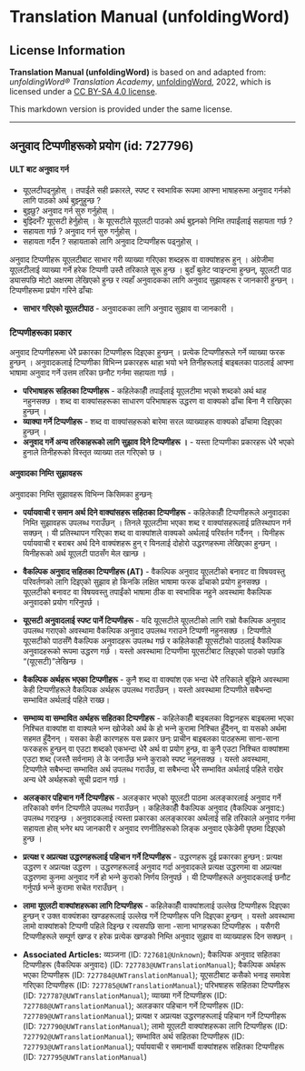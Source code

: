 # Translation Manual (unfoldingWord)

## License Information

**Translation Manual (unfoldingWord)** is based on and adapted from: _unfoldingWord® Translation Academy_, [unfoldingWord](https://unfoldingword.org/utw), 2022, which is licensed under a [CC BY-SA 4.0 license](https://creativecommons.org/licenses/by-sa/4.0/legalcode.en).

This markdown version is provided under the same license.



--------------------------------

## अनुवाद टिप्पणीहरूको प्रयोग (id: 727796)

#### ULT बाट अनुवाद गर्न

* यूएलटीपढ्नुहोस् । तपाईंले सही प्रकारले, स्पष्ट र स्वभाविक रूपमा आफ्ना भाषाहरूमा अनुवाद गर्नको लागि पाठको अर्थ बुझ्‍नुहुन्छ ?
* बुझ्छु? अनुवाद गर्न सुरु गर्नुहोस् ।
* बुझ्दिनँ? यूएसटी हेर्नुहोस् । के यूएसटीले यूएलटी पाठको अर्थ बुझ्‍नको निम्ति तपाईंलाई सहायता गर्छ ?
* सहायता गर्छ ? अनुवाद गर्न सुरु गर्नुहोस् ।
* सहायता गर्दैन ? सहायताको लागि अनुवाद टिप्पणीहरू पढ्नुहोस् ।

अनुवाद टिप्पणीहरू यूएलटीबाट साभार गरी व्याख्या गरिएका शब्दहरू वा वाक्यांशहरू हुन् । अंग्रेजीमा यूएलटीलाई व्याख्या गर्ने हरेक टिप्पणी उस्तै तरिकाले सूरू हुन्छ । बुदाँ बुलेट प्वाइन्टमा हुन्छन्, यूएलटी पाठ ड्यासपछि मोटो अक्षरमा लेखिएको हुन्छ र त्यहाँ अनुवादकका लागि अनुवाद सुझावहरू र जानकारी हुन्छन् । टिप्पणीहरूमा प्रयोग गरिने ढाँचाः

* **साभार गरिएको यूएलटीपाठ** \- अनुवादकका लागि अनुवाद सुझाव वा जानकारी ।

### टिप्पणीहरूका प्रकार

अनुवाद टिप्पणीहरूमा धेरै प्रकारका टिप्पणीहरू दिइएका हुन्छन् । प्रत्येक टिप्पणीहरूले गर्ने व्याख्या फरक हुन्छन् । अनुवादकलाई टिप्पणीका विभिन्‍न प्रकारहरू थाहा भयो भने तिनीहरूलाई बाइबलका पाठलाई आफ्ना भाषामा अनुवाद गर्ने उत्तम तरिका छनौट गर्नमा सहायता गर्छ ।

* **परिभाषाहरू सहितका टिप्पणीहरू** \- कहिलेकाहीँ तपाईंलाई यूएलटीमा भएको शब्दको अर्थ थाह नहुनसक्छ । शब्द वा वाक्यांसहरूका साधारण परिभाषाहरू उद्धरण वा वाक्यको ढाँचा बिना नै राखिएका हुन्छन् ।
* **व्याक्या गर्ने टिप्पणीहरू** \- शब्द वा वाक्यांसहरूको बारेमा सरल व्याख्याहरू वाक्यको ढाँचामा दिइएका हुन्छन् ।
* **अनुवाद गर्ने अन्य तरिकाहरूको लागि सुझाव दिने टिप्पणीहरू ।** \- यस्ता टिप्पणीका प्रकारहरू धेरै भएको हुनाले तिनीहरूको विस्तृत व्याख्या तल गरिएको छ ।

#### अनुवादका निम्ति सुझावहरू

अनुवादका निम्ति सुझावहरू विभिन्‍न किसिमका हुन्छन्ः

* **पर्यायवाची र समान अर्थ दिने वाक्यांसहरू सहितका टिप्पणीहरू** \- कहिलेकाहीँ टिप्पणीहरूले अनुवादका निम्ति सुझावहरू उपलब्ध गराउँछन् । तिनले यूएलटीमा भएका शब्द र वाक्यांसहरूलाई प्रतिस्थापन गर्न सक्छन् । यी प्रतिस्थापन गरिएका शब्द वा वाक्यांशले वाक्यको अर्थलाई परिवर्तन गर्दैनन् । यिनीहरू पर्यायवाची र बराबर अर्थ दिने वाक्यंशहरू हुन् र यिनलाई दोहोरो उद्धरणहरूमा लेखिएका हुन्छन् । यिनीहरूको अर्थ यूएलटी पाठसँग मेल खान्छ ।
* **वैकल्पिक अनुवाद सहितका टिप्पणीहरू (AT)** \- वैकल्पिक अनुवाद यूएलटीको बनावट वा विषयवस्तु परिवर्तणको लागि दिइएको सुझाव हो किनकि लक्षित भाषामा फरक ढाँचाको प्रयोग हुनसक्छ । यूएलटीको बनावट वा विषयवस्तु तपाईंको भाषामा ठीक वा स्वभाविक नहुने अवस्थामा वैकल्पिक अनुवादको प्रयोग गरिनुपर्छ ।
* **यूएसटी अनुवादलाई स्पष्ट पार्ने टिप्पणीहरू** \- यदि यूएसटीले यूएलटीको लागि राम्रो वैकल्पिक अनुवाद उपलब्ध गराएको अवस्थामा वैकल्पिक अनुवाद उपलब्ध गराउने टिप्पणी नहुनसक्छ । टिप्पणीले यूएसटीको पाठसँगै वैकल्पिक अनुवादहरू उपलब्ध गर्छ र कहिलेकाहीँ यूएसटीको पाठलाई वैकल्पिक अनुवादहरूको रूपमा उद्धरण गर्छ । यस्तो अवस्थामा टिप्पणीमा यूएसटीबाट लिइएको पाठको पछाडि “(यूएसटी)”लेखिन्छ ।
* **वैकल्पिक अर्थहरू भएका टिप्पणीहरू** \- कुनै शब्द वा वाक्यांश एक भन्दा धेरै तरिकाले बुझिने अवस्थामा केही टिप्पणीहरूले वैकल्पिक अर्थहरू उपलब्ध गराउँछन् । यस्तो अवस्थामा टिप्पणीले सबैभन्दा सम्भावित अर्थलाई पहिले राख्छ।
* **सम्भाव्य वा सम्भावित अर्थहरू सहितका टिप्पणीहरू** \- कहिलेकाहीँ बाइबलका विद्वानहरू बाइबलमा भएका निश्चित वाक्यांश वा वाक्यले भन्‍न खोजेको अर्थ के हो भन्‍ने कुरामा निश्चित हुँदैनन्, वा यसको अर्थमा सहमत हुँदैनन् । यसका केही कारणहरू यस प्रकार छन्ः प्राचीन बाइबलका पाठहरूमा साना\-साना फरकहरू हुन्छन् वा एउटा शब्दको एकभन्दा धेरै अर्थ वा प्रयोग हुन्छ, वा कुनै एउटा निश्चित वाक्यांशमा एउटा शब्द (जस्तै सर्वनाम) ले के जनाउँछ भन्‍ने कुराको स्पष्ट नहुनसक्छ । यस्तो अवस्थामा, टिप्पणीले सबैभन्दा सम्भावित अर्थ उपलब्ध गराउँछ, वा सबैभन्दा धेरै सम्भावित अर्थलाई पहिले राखेर अन्य धेरै अर्थहरूको सूची प्रदान गर्छ ।
* **अलङ्‍कार पहिचान गर्ने टिप्पणीहरू** \- अलङ्‍कार भएको यूएलटी पाठमा अलङ्‍कारलाई अनुवाद गर्ने तरिकाको वर्णन टिप्पणीले उपलब्ध गराउँछन् । कहिलेकाहीँ वैकल्पिक अनुवाद (वैकल्पिक अनुवाद:) उपलब्ध गराइन्छ । अनुवादकलाई त्यस्ता प्रकारका अलङ्‍कारका अर्थलाई सहि तरिकाले अनुवाद गर्नमा सहायता होस् भनेर थप जानकारी र अनुवाद रणनीतिहरूको लिङ्‍क अनुवाद एकेडेमी पृष्ठमा दिइएको हुन्छ ।
* **प्रत्यक्ष र अप्रत्यक्ष उद्धरणहरूलाई पहिचान गर्ने टिप्पणीहरू** \- उद्धरणहरू दुई प्रकारका हुन्छन् : प्रत्यक्ष उद्धरण र अप्रत्यक्ष उद्धरण । उद्धरणहरूलाई अनुवाद गर्दा अनुवादकले प्रत्यक्ष उद्धरणमा वा अप्रत्यक्ष उद्धरणमा कुनमा अनुवाद गर्ने हो भन्‍ने कुराको निर्णय लिनुपर्छ । यी टिप्पणीहरूले अनुवादकलाई छनौट गर्नुपर्छ भन्‍ने कुरामा सचेत गराउँछन् ।
* **लामा यूएलटी वाक्यांशहरूका लागि टिप्पणीहरू** \- कहिलेकाहीँ वाक्यांशलाई उल्लेख टिप्पणीहरू दिइएका हुन्छन् र उक्त वाक्यंशका खण्डहरूलाई उल्लेख गर्ने टिप्पणीहरू पनि दिइएका हुन्छन् । यस्तो अवस्थामा लामो वाक्यांशको टिप्पणी पहिले दिइन्छ र त्यसपछि साना \-साना भागहरूका टिप्पणीहरू । यसैगरी टिप्पणीहरूले सम्पूर्ण खण्ड र हरेक प्रत्येक खण्डको निम्ति अनुवाद सुझाव वा व्याख्याहरू दिन सक्छन् ।

* **Associated Articles:** व्यञ्‍जना (ID: `727681@Unknown`); वैकल्पिक अनुवाद सहितका टिप्पणीहरू (वैकल्पिक अनुवादः) (ID: `727783@UWTranslationManual`); वैकल्पिक अर्थहरू भएका टिप्पणीहरू (ID: `727784@UWTranslationManual`); यूएसटीबाट कसैको भनाइ समावेश गरिएका टिप्पणीहरू (ID: `727785@UWTranslationManual`); परिभषाहरू सहितका टिप्पणीहरू (ID: `727787@UWTranslationManual`); व्याख्या गर्ने टिप्पणीहरू (ID: `727788@UWTranslationManual`); अलङकार पहिचान गर्ने टिप्पणीहरू (ID: `727789@UWTranslationManual`); प्रत्यक्ष र अप्रत्यक्ष उद्धरणहरूलाई पहिचान गर्ने टिप्पणीहरू (ID: `727790@UWTranslationManual`); लामो यूएलटी वाक्यांशहरूका लागि टिप्पणीहरू (ID: `727792@UWTranslationManual`); सम्भावित अर्थ सहितका टिप्पणीहरू (ID: `727793@UWTranslationManual`); पर्यायवाची र समानार्थी वाक्यांशहरू सहितका टिप्पणीहरू (ID: `727795@UWTranslationManual`)

